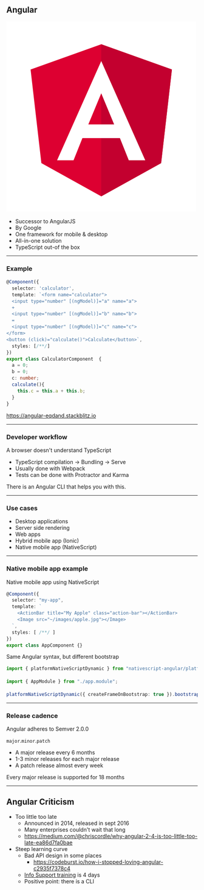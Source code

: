 ## Angular

![angular](/img/angular.svg) <!-- .element class="emblem logo-emblem" -->

* Successor to AngularJS
* By Google
* One framework for mobile & desktop
* All-in-one solution
* TypeScript out-of the box

---

### Example

```ts
@Component({
  selector: 'calculator',
  template: `<form name="calculator">
  <input type="number" [(ngModel)]="a" name="a">
  +
  <input type="number" [(ngModel)]="b" name="b">
  =
  <input type="number" [(ngModel)]="c" name="c">
</form>
<button (click)="calculate()">Calculate</button>`,
  styles: [/**/]
})
export class CalculatorComponent  {
  a = 0;
  b = 0;
  c: number;
  calculate(){
    this.c = this.a + this.b;
  }
}
```

<!-- .element class="compact" -->

https://angular-eqdand.stackblitz.io
<!-- .element target="_blank" class="reference" -->

---

### Developer workflow

A browser doesn't understand TypeScript

* TypeScript compilation -> Bundling -> Serve
* Usually done with Webpack
* Tests can be done with Protractor and Karma

There is an Angular CLI that helps you with this.

---

### Use cases

* Desktop applications
* Server side rendering
* Web apps
* Hybrid mobile app (Ionic)
* Native mobile app (NativeScript)

---

### Native mobile app example

Native mobile app using NativeScript

```ts
@Component({
  selector: "my-app",
  template: `
    <ActionBar title="My Apple" class="action-bar"></ActionBar>
    <Image src="~/images/apple.jpg"></Image>
  `,
  styles: [ /**/ ]
})
export class AppComponent {}
```

<!-- .element class="compact" -->

Same Angular syntax, but different bootstrap

<!-- .element class="fragment" data-fragment-index="0" -->

```ts
import { platformNativeScriptDynamic } from "nativescript-angular/platform";

import { AppModule } from "./app.module";

platformNativeScriptDynamic({ createFrameOnBootstrap: true }).bootstrapModule(AppModule);
```

<!-- .element class="compact fragment" data-fragment-index="0" -->

---

### Release cadence

Angular adheres to Semver 2.0.0

`major`.`minor`.`patch`

* A major release every 6 months
* 1-3 minor releases for each major release
* A patch release almost every week

Every major release is supported for 18 months

---

## Angular Criticism

* Too little too late
    * Announced in 2014, released in sept 2016
    * Many enterprises couldn't wait that long
    * https://medium.com/@chriscordle/why-angular-2-4-is-too-little-too-late-ea86d7fa0bae <!-- .element target="_blank" class="reference" -->
* Steep learning curve
    * Bad API design in some places
        * https://codeburst.io/how-i-stopped-loving-angular-c2935f7378c4 <!-- .element target="_blank" class="reference" -->
    * [Info Support training](https://training.infosupport.com/trainingen/building-professional-single-page-applications-with-angular) <!-- .element target="_blank"--> is 4 days
    * Positive point: there is a CLI
